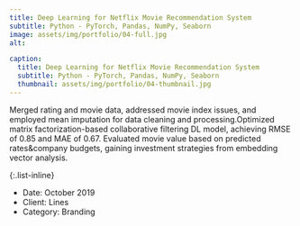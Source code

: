 ```yaml
---
title: Deep Learning for Netflix Movie Recommendation System
subtitle: Python - PyTorch, Pandas, NumPy, Seaborn
image: assets/img/portfolio/04-full.jpg
alt: 

caption:
  title: Deep Learning for Netflix Movie Recommendation System
  subtitle: Python - PyTorch, Pandas, NumPy, Seaborn
  thumbnail: assets/img/portfolio/04-thumbnail.jpg
---
```

Merged rating and movie data, addressed movie index issues, and employed mean imputation for data cleaning and processing.Optimized matrix factorization-based collaborative filtering DL model, achieving RMSE of 0.85 and MAE of 0.67. Evaluated movie value based on predicted rates&company budgets, gaining investment strategies from embedding vector analysis.

{:.list-inline}
- Date: October 2019
- Client: Lines
- Category: Branding


